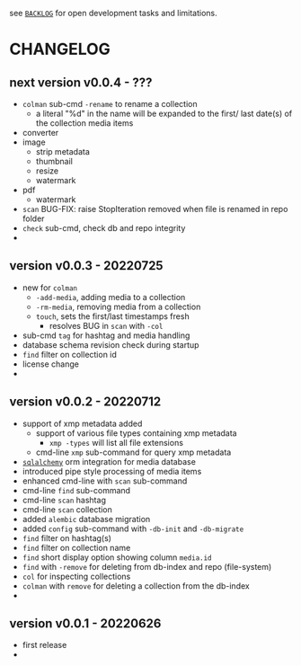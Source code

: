 
see [`BACKLOG`](https://github.com/kr-g/smog/blob/main/BACKLOG.md)
for open development tasks and limitations.


# CHANGELOG


## next version v0.0.4 - ???

- `colman` sub-cmd `-rename` to rename a collection
  - a literal "%d" in the name will be expanded to the first/ last date(s) of the collection media items
- converter
 - image 
   - strip metadata
   - thumbnail
   - resize
   - watermark   
 - pdf 
   - watermark   
- `scan` BUG-FIX: raise StopIteration removed when file is renamed in repo folder
- `check` sub-cmd, check db and repo integrity
- 


## version v0.0.3 - 20220725

- new for `colman`
  - `-add-media`, adding media to a collection
  - `-rm-media`, removing media from a collection
  - `touch`, sets the first/last timestamps fresh 
    - resolves BUG in `scan` with `-col`
- sub-cmd `tag` for hashtag and media handling
- database schema revision check during startup
- `find` filter on collection id
- license change
- 


## version v0.0.2 - 20220712

- support of xmp metadata added
  - support of various file types containing xmp metadata
    - `xmp -types` will list all file extensions
  - cmd-line `xmp` sub-command for query xmp metadata
- [`sqlalchemy`](https://www.sqlalchemy.org/) orm integration for media database
- introduced pipe style processing of media items
- enhanced cmd-line with `scan` sub-command
- cmd-line `find` sub-command 
- cmd-line `scan` hashtag 
- cmd-line `scan` collection 
- added `alembic` database migration
- added `config` sub-command with `-db-init` and `-db-migrate`
- `find` filter on hashtag(s)
- `find` filter on collection name
- `find` short display option showing column `media.id`
- `find` with `-remove` for deleting from db-index and repo (file-system)
- `col` for inspecting collections
- `colman` with `remove` for deleting a collection from the db-index
- 


## version v0.0.1 - 20220626

- first release
- 
